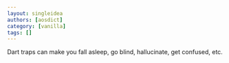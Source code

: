 ```yaml
---
layout: singleidea
authors: [aosdict]
category: [vanilla]
tags: []
---
```

Dart traps can make you fall asleep, go blind, hallucinate, get confused, etc.

